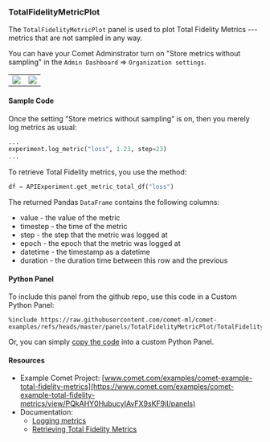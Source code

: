 ### TotalFidelityMetricPlot

The `TotalFidelityMetricPlot` panel is used to plot Total Fidelity Metrics --- metrics that are not sampled in any way.

You can have your Comet Adminstrator turn on "Store metrics without sampling" in the `Admin Dashboard` => `Organization settings`.

<table>
<tr>
<td>
<img src="https://raw.githubusercontent.com/comet-ml/comet-examples/refs/heads/master/panels/TotalFidelityMetricPlot/totalfidelity.png" 
     style="max-width: 300px; max-height: 300px;">
</img>
</td>
<td>
<img src="https://raw.githubusercontent.com/comet-ml/comet-examples/refs/heads/master/panels/TotalFidelityMetricPlot/organization-settings.png" 
     style="max-width: 300px; max-height: 300px;">
</img>
</td>
</tr>
</table>

#### Sample Code

Once the setting "Store metrics without sampling" is on, then you merely log metrics as usual:

```python
...
experiment.log_metric("loss", 1.23, step=23)
...
```

To retrieve Total Fidelity metrics, you use the method:

```python
df = APIExperiment.get_metric_total_df("loss")
```

The returned Pandas `DataFrame` contains the following columns:

* value - the value of the metric
* timestep - the time of the metric
* step - the step that the metric was logged at
* epoch - the epoch that the metric was logged at
* datetime - the timestamp as a datetime
* duration - the duration time between this row and the previous

#### Python Panel

To include this panel from the github repo, use this code in a Custom Python Panel:

```
%include https://raw.githubusercontent.com/comet-ml/comet-examples/refs/heads/master/panels/TotalFidelityMetricPlot/TotalFidelityMetricPlot.py
```

Or, you can simply [copy the code](https://raw.githubusercontent.com/comet-ml/comet-examples/refs/heads/master/panels/TotalFidelityMetricPlot/TotalFidelityMetricPlot.py) into a custom Python Panel.

#### Resources

* Example Comet Project: [www.comet.com/examples/comet-example-total-fidelity-metrics](https://www.comet.com/examples/comet-example-total-fidelity-metrics/view/PQkAHY0HubucyIAvFX9sKF9jI/panels)
* Documentation:
  * [Logging metrics](https://www.comet.com/docs/v2/api-and-sdk/python-sdk/reference/Experiment/#comet_ml.Experiment.log_metric)
  * [Retrieving Total Fidelity Metrics](https://www.comet.com/docs/v2/api-and-sdk/python-sdk/reference/APIExperiment/#comet_ml.APIExperiment.get_metric_total_df)
